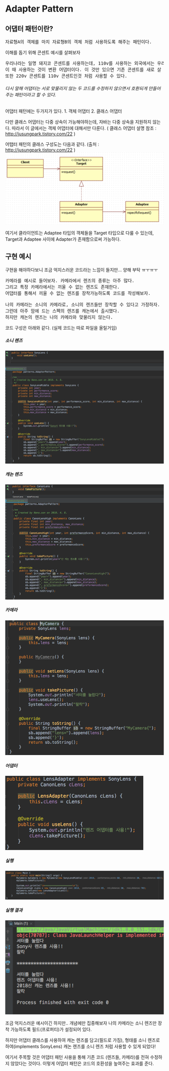 Adapter Pattern
=========================
## 어댑터 패턴이란?
<pre>
자료형A의 객체를 마치 자료형B의 객체 처럼 사용하도록 해주는 패턴이다.
</pre>

이해를 돕기 위해 콘센트 예시를 살펴보자
<pre>
우리나라는 일명 돼지코 콘센트를 사용하는데, 110v를 사용하는 외국에서는 우리나라의 전기 콘센트와 맞물리지 않는다.
이 때 사용하는 것이 변환 어댑터이다. 이 것만 있으면 기존 콘센트를 새로 살 필요 없이 계속 쓸 수 있다.
또한 220v 콘센트를 110v 콘센트인것 처럼 사용할 수 있다.
</pre>

###### 다시 말해 어댑터는 서로 맞물리지 않는 두 코드를 수정하지 않으면서 호환되게 만들어주는 패턴이라고 할 수 있다.

어댑터 패턴에는 두가지가 있다.
	1. 객체 어댑터
	2. 클래스 어댑터


다만 클래스 어댑터는 다중 상속이 가능해야하는데, 자바는 다중 상속을 지원하지 않는다.
따라서 이 글에서는 객체 어댑터에 대해서만 다룬다.
( 클래스 어댑터 설명 참조 : http://jusungpark.tistory.com/22 )

어탭터 패턴의 클래스 구성도는 다음과 같다.
(출처 : http://jusungpark.tistory.com/22 )
![adapterPatternDiagram.png](./capture/adapterPatternDiagram.png)

여기서 클라이언트는 Adaptee 타입의 객체들을 Target 타입으로 다룰 수 있는데, Target과 Adaptee 사이에 Adapter가 존재함으로써 가능하다.

## 구현 예시
 구현을 해야하다보니 조금 억지스러운 코드라는 느낌이 들지만... 양해 부탁 ㅠㅜㅠㅜ
<pre>
카메라를 예시로 들어보자. 카메라에서 렌즈의 종류는 아주 많다.
그리고 특정 카메라에서는 끼울 수 없는 렌즈도 존재한다.
어댑터를 통해서 끼울 수 없는 렌즈를 장착가능하도록 코드를 작성해보자.

나의 카메라는 소니의 카메라로, 소니의 렌즈들만 장착할 수 있다고 가정하자.
그런데 아주 맘에 드는 스펙의 렌즈를 캐논에서 출시했다.
하지만 캐논의 렌즈는 나의 카메라와 맞물리지 않는다.
</pre>

코드 구성은 아래와 같다. (실제 코드는 따로 파일을 올릴거임)

##### 소니 렌즈
![sonyLens code](./capture/sonyLens.png)

##### 캐논 렌즈
![canonLens code](./capture/canonLens.png)

##### 카메라
![camere code](./capture/camera.png)

##### 어댑터
![adapter code](./capture/adapter.png)

##### 실행
![main code](./capture/main.png)

##### 실행 결과
![result](./capture/result.png)

조금 억지스러운 예시이긴 하지만.. 개념에만 집중해보자
나의 카메라는 소니 렌즈만 장착 가능하도록 필드(프로퍼티)가 설정되어 있다.

하지만 어댑터 클래스를 사용하여 캐논 렌즈를 담고(필드로 가짐), 형태를 소니 렌즈로 하여(implements SonyLens)
캐논 렌즈를 소니 렌즈 처럼 사용할 수 있게 되었다!

여기서 주목할 것은 어댑터 패턴 사용을 통해 기존 코드 (렌즈들, 카메라)를 전혀 수정하지 않았다는 것이다.
이렇게 어댑터 패턴은 코드의 호환성을 높여주는 효과를 준다.

